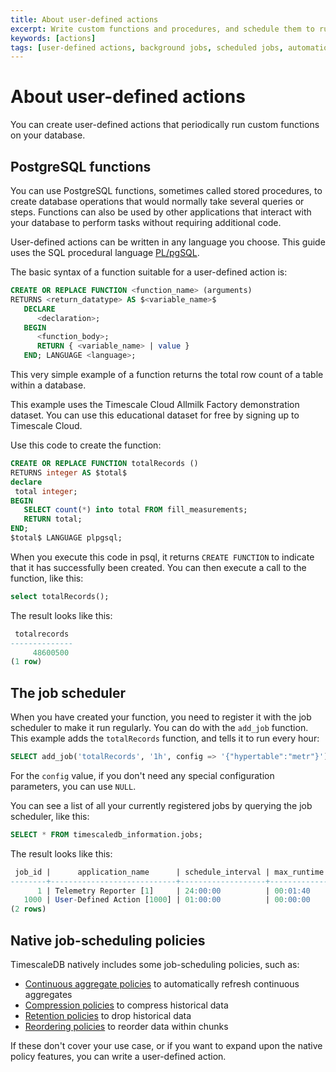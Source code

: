 ```yaml
---
title: About user-defined actions
excerpt: Write custom functions and procedures, and schedule them to run periodically
keywords: [actions]
tags: [user-defined actions, background jobs, scheduled jobs, automation framework]
---
```


# About user-defined actions

You can create user-defined actions that periodically run custom functions on
your database.

## PostgreSQL functions

You can use PostgreSQL functions, sometimes called stored procedures, to
create database operations that would normally take several queries or steps.
Functions can also be used by other applications that interact with your
database to perform tasks without requiring additional code.

User-defined actions can be written in any language you choose. This guide
uses the SQL procedural language [PL/pgSQL][plpgsql].

The basic syntax of a function suitable for a user-defined action is:

```sql
CREATE OR REPLACE FUNCTION <function_name> (arguments)
RETURNS <return_datatype> AS $<variable_name>$
   DECLARE
      <declaration>;
   BEGIN
      <function_body>;
      RETURN { <variable_name> | value }
   END; LANGUAGE <language>;
```

This very simple example of a function returns the total row count of a table
within a database.

<highlight type="cloud"
header="Free demo dataset"
button="Try Timescale Cloud for free">
This example uses the Timescale Cloud Allmilk Factory demonstration dataset. You
can use this educational dataset for free by signing up to Timescale Cloud.
</highlight>

Use this code to create the function:

```sql
CREATE OR REPLACE FUNCTION totalRecords ()
RETURNS integer AS $total$
declare
 total integer;
BEGIN
   SELECT count(*) into total FROM fill_measurements;
   RETURN total;
END;
$total$ LANGUAGE plpgsql;
```

When you execute this code in psql, it returns `CREATE FUNCTION` to indicate
that it has successfully been created. You can then execute a call to the
function, like this:

```sql
select totalRecords();
```

The result looks like this:

```sql
 totalrecords
--------------
     48600500
(1 row)
```

## The job scheduler

When you have created your function, you need to register it with the job
scheduler to make it run regularly. You can do with the `add_job` function. This
example adds the `totalRecords` function, and tells it to run every hour:

```sql
SELECT add_job('totalRecords', '1h', config => '{"hypertable":"metr"}');
```

For the `config` value, if you don't need any special configuration parameters,
you can use `NULL`.

You can see a list of all your currently registered jobs by querying the job
scheduler, like this:

```sql
SELECT * FROM timescaledb_information.jobs;
```

The result looks like this:

```sql
 job_id |      application_name      | schedule_interval | max_runtime | max_retries | retry_period |      proc_schema      |    proc_name     |   owner   | scheduled |         config         |          next_start           | hypertable_schema | hypertable_name
--------+----------------------------+-------------------+-------------+-------------+--------------+-----------------------+------------------+-----------+-----------+------------------------+-------------------------------+-------------------+-----------------
      1 | Telemetry Reporter [1]     | 24:00:00          | 00:01:40    |          -1 | 01:00:00     | _timescaledb_internal | policy_telemetry | postgres  | t         |                        | 2022-08-18 06:26:39.524065+00 |                   |
   1000 | User-Defined Action [1000] | 01:00:00          | 00:00:00    |          -1 | 00:05:00     | public                | totalrecords     | tsdbadmin | t         | {"hypertable": "metr"} | 2022-08-17 07:17:24.831698+00 |                   |
(2 rows)
```

## Native job-scheduling policies

TimescaleDB natively includes some job-scheduling policies, such as:

*   [Continuous aggregate policies][caggs] to automatically refresh continuous
    aggregates
*   [Compression policies][compressing] to compress historical data
*   [Retention policies][retention] to drop historical data
*   [Reordering policies][reordering] to reorder data within chunks

If these don't cover your use case, or if you want to expand upon the native
policy features, you can write a user-defined action.

[caggs]: /timescaledb/:currentVersion:/how-to-guides/continuous-aggregates/refresh-policies/
[compressing]: /timescaledb/:currentVersion:/how-to-guides/compression/about-compression/
[reordering]: /api/:currentVersion:/hypertable/add_reorder_policy/
[retention]: /timescaledb/:currentVersion:/how-to-guides/data-retention/create-a-retention-policy/
[plpgsql]: https://www.postgresql.org/docs/current/plpgsql-overview.html
